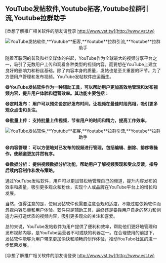 ## **YouTube发帖软件,**Youtube**拓客,**Youtube**拉群引流,**Youtube**拉群助手**

[😍想了解推广相关软件的朋友请登录 http://www.vst.tw](http://www.vst.tw)

 <center><img src="https://vst.tw/MP4/tuiguang/png/4.png" alt="YouTube发帖软件,**Youtube**拓客,**Youtube**拉群引流,**Youtube**拉群助手"></center>

随着互联网的普及和社交媒体的兴起，YouTube作为全球最大的视频分享平台之一，吸引了无数用户上传和观看各种类型的视频内容。而要想在YouTube上建立良好的影响力和粉丝基础，除了内容本身的质量，发帖也是至关重要的环节。为了方便用户管理和发布视频，YouTube发帖软件应运而生。

**😄YouTube发帖软件作为一种辅助工具，可以帮助用户更加高效地管理和发布视频内容，提升用户体验和运营效率。其功能主要包括：**

**😄定时发布： 用户可以预先设定好发布时间，让视频在最佳时段亮相，吸引更多观众点击和关注。**

**😄批量上传： 支持批量上传视频，节省用户的时间和精力，提高工作效率。**

 <center><img src="https://vst.tw/MP4/tuiguang/png/4.png" alt="YouTube发帖软件,**Youtube**拓客,**Youtube**拉群引流,**Youtube**拉群助手"></center>

**😄内容管理： 可以方便地对已发布的视频进行管理，包括编辑、删除、排序等操作，使频道更加井然有序。**

**😄数据分析： 提供视频数据分析功能，帮助用户了解视频表现和受众反馈，指导后续内容制作和发布策略。**

通过YouTube发帖软件，用户可以更加轻松地管理自己的频道，提升内容发布的效率和质量，吸引更多观众和粉丝，实现个人或品牌在YouTube平台上的增长和发展。

当然，值得注意的是，使用发帖软件也需要注意合规和适度，不能过度依赖软件而忽视内容质量和用户体验。软件只是辅助工具，最终还是要靠用户自身的努力和创造力来打造优质的视频内容，吸引更多观众的关注和喜爱。

总的来说，YouTube发帖软件为用户提供了便利和效率，帮助他们更好地管理和发布视频内容，是YouTube运营者不可或缺的利器之一。在合理使用的前提下，发帖软件能够为用户带来更加愉快和顺畅的创作体验，推动YouTube社区的进一步繁荣发展。

[😍想了解推广相关软件的朋友请登录 http://www.vst.tw](http://www.vst.tw)



